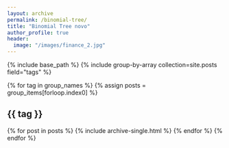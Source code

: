 ```yaml
---
layout: archive
permalink: /binomial-tree/
title: "Binomial Tree novo"
author_profile: true
header:
  image: "/images/finance_2.jpg"  
---
```

{% include base_path %}
{% include group-by-array collection=site.posts field="tags" %}

{% for tag in group_names %}
  {% assign posts = group_items[forloop.index0] %}
  <h2 id="{{ tag | slugify }}" class="archive__subtitle">{{ tag }}</h2>
  {% for post in posts %}
    {% include archive-single.html %}
  {% endfor %}
{% endfor %}
